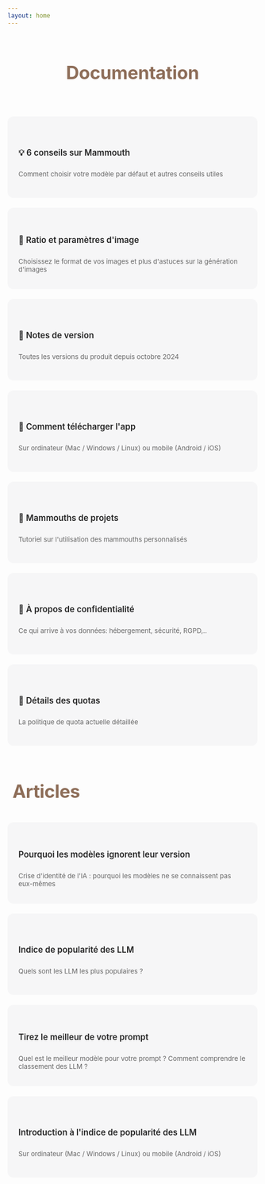 ```yaml
---
layout: home
---
```


<style>
    /* Mode clair */
    :root {
        --bg-color: #f6f6f7 !important;
        --text-color: #252525 !important;
        --detail-text: #666666 !important;
        --card-hover-border: #8e6e59 !important;
        --title-color: #8e6e59 !important;
        --card-shadow: rgba(0, 0, 0, 0.1) !important;
        --vp-c-brand-1: #8e6e59 !important;
        --vp-c-brand-2:rgb(72, 58, 49) !important;
    }

    /* Mode sombre */
    html.dark {
        --bg-color: #252525 !important;
        --text-color: #ffffff !important;
        --detail-text: #8b8b8b !important;
        --card-hover-border: #8b8b8b !important;
        --title-color: #8e6e59 !important;
        --card-shadow: rgba(255, 255, 255, 0.1) !important;
    }

    .features-grid {
        display: grid;
        grid-template-columns: repeat(auto-fit, minmax(300px, 1fr));
        gap: 20px;
    }

    .feature-card {
        background-color: var(--bg-color);
        padding: 20px;
        border-radius: 12px;
        cursor: pointer;
        text-decoration: none !important;
        color: var(--text-color) !important;
        display: flex;
        flex-direction: column;
        justify-content: center; /* Centre verticalement */
        min-height: 120px; /* Hauteur minimale fixe */
        transition: all 0.3s ease;
        border: 2px solid transparent;
    }

    .feature-card:hover {
        border-color: var(--card-hover-border);
        transform: translateY(-2px);
    }

    .feature-title {
        font-size: 1.2em;
        margin-bottom: 12px;
        text-decoration: none !important;
        font-weight: 600;
        color: var(--text-color);
    }

    .feature-details {
        color: var(--detail-text);
        margin-bottom: 0;
        font-size: 0.95em;
        line-height: 1,6;
        text-decoration: none !important;
    }

    a {
        text-decoration: none !important;
    }

    .site-title {
        margin-top: 60px;
        margin-bottom: 30px;
        color: var(--title-color) !important;
        padding: 10px !important;
        font-size: 2.6em !important;
        font-weight: 700 !important;
        letter-spacing: -0.4px;
    }
</style>

<header>
  <h1 class="site-title">Documentation</h1>
</header>

<div class="features-grid">
  <a href="docs/six-useful-tips-about-mammouth" class="feature-card">
        <h3 class="feature-title">💡 6 conseils sur Mammouth</h3>
        <p class="feature-details">Comment choisir votre modèle par défaut et autres conseils utiles</p>
  </a>

  <a href="docs/aspect-ratio-and-midjourney-parameters" class="feature-card">
        <h3 class="feature-title">📏 Ratio et paramètres d'image</h3>
        <p class="feature-details">Choisissez le format de vos images et plus d'astuces sur la génération d'images</p>
  </a>
  
  <a href="docs/release-notes" class="feature-card">
        <h3 class="feature-title">🚀 Notes de version</h3>
        <p class="feature-details">Toutes les versions du produit depuis octobre 2024</p>
  </a>

  <a href="docs/how-to-download-the-mammouth-app" class="feature-card">
        <h3 class="feature-title">📲 Comment télécharger l'app</h3>
        <p class="feature-details">Sur ordinateur (Mac / Windows / Linux) ou mobile (Android / iOS)</p>
    </a>

  <a href="docs/mammouth-assistant-tutorial" class="feature-card">
        <h3 class="feature-title">📂 Mammouths de projets</h3>
        <p class="feature-details">Tutoriel sur l'utilisation des mammouths personnalisés</p>
    </a>

  <a href="docs/fr/about-privacy" class="feature-card">
        <h3 class="feature-title">🔏 À propos de confidentialité</h3>
        <p class="feature-details">Ce qui arrive à vos données: hébergement, sécurité, RGPD,..</p>
    </a>

  <a href="docs/quota-policy" class="feature-card">
        <h3 class="feature-title">🧮 Détails des quotas</h3>
        <p class="feature-details">La politique de quota actuelle détaillée</p>
    </a>
</div>


<h1 class="site-title">Articles</h1>

<div class="features-grid">
  <a href="docs/model-versions" class="feature-card">
        <h3 class="feature-title">Pourquoi les modèles ignorent leur version</h3>
        <p class="feature-details">Crise d'identité de l'IA : pourquoi les modèles ne se connaissent pas eux-mêmes</p>
    </a>
    
  <a href="docs/the-most-popular-llm" class="feature-card">
        <h3 class="feature-title">Indice de popularité des LLM</h3>
        <p class="feature-details">Quels sont les LLM les plus populaires ?</p>
    </a>

  <a href="docs/get-the-best-result-from-your-prompt" class="feature-card">
        <h3 class="feature-title">Tirez le meilleur de votre prompt</h3>
        <p class="feature-details">Quel est le meilleur modèle pour votre prompt ? Comment comprendre le classement des LLM ?</p>
    </a>

  <a href="docs/introducing-llm-popularity-index" class="feature-card">
        <h3 class="feature-title">Introduction à l'indice de popularité des LLM</h3>
        <p class="feature-details">Sur ordinateur (Mac / Windows / Linux) ou mobile (Android / iOS)</p>
    </a>

</div>
